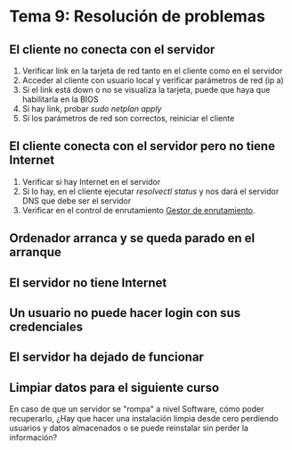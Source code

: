 # Tema 9: Resolución de problemas
## El cliente no conecta con el servidor
1. Verificar link en la tarjeta de red tanto en el cliente como en el servidor
2. Acceder al cliente con usuario local y verificar parámetros de red (ip a)
3. Si el link está down o no se visualiza la tarjeta, puede que haya que habilitarla en la BIOS
4. Si hay link, probar *sudo netplan apply*
5. Si los parámetros de red son correctos, reiniciar el cliente

## El cliente conecta con el servidor pero no tiene Internet
1. Verificar si hay Internet en el servidor
2. Si lo hay, en el cliente ejecutar *resolvectl status* y nos dará el servidor DNS que debe ser el servidor
3. Verificar en el control de enrutamiento [Gestor de enrutamiento](https://wiki.edu.gva.es/lliurex/tiki-index.php?page=Gestor+de+enrutamiento+y+NAT).

## Ordenador arranca y se queda parado en el arranque

## El servidor no tiene Internet

## Un usuario no puede hacer login con sus credenciales

## El servidor ha dejado de funcionar

## Limpiar datos para el siguiente curso
En caso de que un servidor se "rompa" a nivel Software, cómo poder recuperarlo, ¿Hay que hacer una instalación limpia desde cero perdiendo usuarios y datos almacenados o se puede reinstalar sin perder la información?